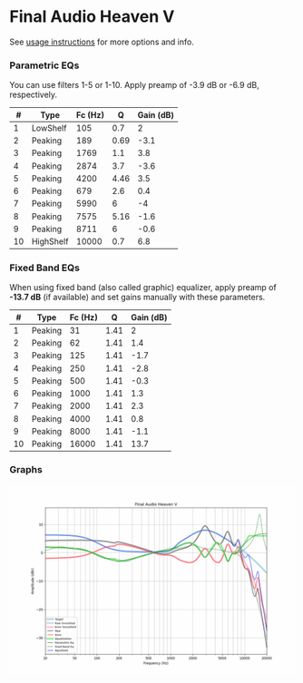 # Final Audio Heaven V
See [usage instructions](https://github.com/jaakkopasanen/AutoEq#usage) for more options and info.

### Parametric EQs
You can use filters 1-5 or 1-10. Apply preamp of -3.9 dB or -6.9 dB, respectively.

|   # | Type      |   Fc (Hz) |    Q |   Gain (dB) |
|-----|-----------|-----------|------|-------------|
|   1 | LowShelf  |       105 | 0.7  |         2   |
|   2 | Peaking   |       189 | 0.69 |        -3.1 |
|   3 | Peaking   |      1769 | 1.1  |         3.8 |
|   4 | Peaking   |      2874 | 3.7  |        -3.6 |
|   5 | Peaking   |      4200 | 4.46 |         3.5 |
|   6 | Peaking   |       679 | 2.6  |         0.4 |
|   7 | Peaking   |      5990 | 6    |        -4   |
|   8 | Peaking   |      7575 | 5.16 |        -1.6 |
|   9 | Peaking   |      8711 | 6    |        -0.6 |
|  10 | HighShelf |     10000 | 0.7  |         6.8 |

### Fixed Band EQs
When using fixed band (also called graphic) equalizer, apply preamp of **-13.7 dB** (if available) and set gains manually with these parameters.

|   # | Type    |   Fc (Hz) |    Q |   Gain (dB) |
|-----|---------|-----------|------|-------------|
|   1 | Peaking |        31 | 1.41 |         2   |
|   2 | Peaking |        62 | 1.41 |         1.4 |
|   3 | Peaking |       125 | 1.41 |        -1.7 |
|   4 | Peaking |       250 | 1.41 |        -2.8 |
|   5 | Peaking |       500 | 1.41 |        -0.3 |
|   6 | Peaking |      1000 | 1.41 |         1.3 |
|   7 | Peaking |      2000 | 1.41 |         2.3 |
|   8 | Peaking |      4000 | 1.41 |         0.8 |
|   9 | Peaking |      8000 | 1.41 |        -1.1 |
|  10 | Peaking |     16000 | 1.41 |        13.7 |

### Graphs
![](./Final%20Audio%20Heaven%20V.png)
